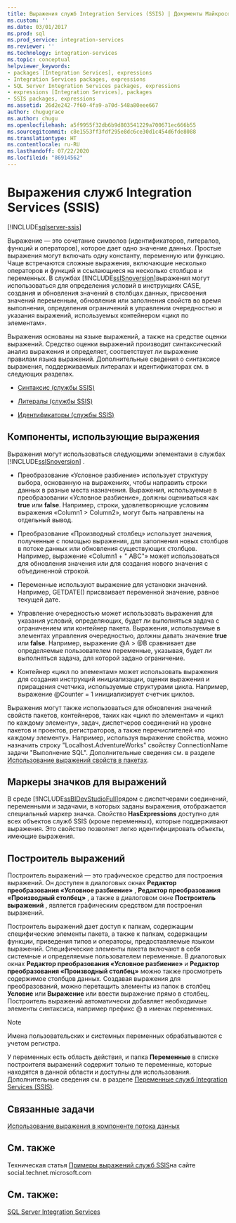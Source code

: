 ```yaml
---
title: Выражения служб Integration Services (SSIS) | Документы Майкрософт
ms.custom: ''
ms.date: 03/01/2017
ms.prod: sql
ms.prod_service: integration-services
ms.reviewer: ''
ms.technology: integration-services
ms.topic: conceptual
helpviewer_keywords:
- packages [Integration Services], expressions
- Integration Services packages, expressions
- SQL Server Integration Services packages, expressions
- expressions [Integration Services], packages
- SSIS packages, expressions
ms.assetid: 26d2e242-7f60-4fa9-a70d-548a80eee667
author: chugugrace
ms.author: chugu
ms.openlocfilehash: a5f9955f32db6b9d803541229a700671ec666b55
ms.sourcegitcommit: c8e1553ff3fdf295e8dc6ce30d1c454d6fde8088
ms.translationtype: HT
ms.contentlocale: ru-RU
ms.lasthandoff: 07/22/2020
ms.locfileid: "86914562"
---
```

# <a name="integration-services-ssis-expressions"></a>Выражения служб Integration Services (SSIS)

[!INCLUDE[sqlserver-ssis](../../includes/applies-to-version/sqlserver-ssis.md)]


  Выражение — это сочетание символов (идентификаторов, литералов, функций и операторов), которое дает одно значение данных. Простые выражения могут включать одну константу, переменную или функцию. Чаще встречаются сложные выражения, включающие несколько операторов и функций и ссылающиеся на несколько столбцов и переменных. В службах [!INCLUDE[ssISnoversion](../../includes/ssisnoversion-md.md)]выражения могут использоваться для определения условий в инструкциях CASE, создания и обновления значений в столбцах данных, присвоения значений переменным, обновления или заполнения свойств во время выполнения, определения ограничений в управлении очередностью и указания выражений, используемых контейнером «цикл по элементам».  
  
 Выражения основаны на языке выражений, а также на средстве оценки выражений. Средство оценки выражений производит синтаксический анализ выражения и определяет, соответствует ли выражение правилам языка выражений. Дополнительные сведения о синтаксисе выражения, поддерживаемых литералах и идентификаторах см. в следующих разделах.  
  
-   [Синтаксис (службы SSIS)](../../integration-services/expressions/syntax-ssis.md)  
  
-   [Литералы (службы SSIS)](../../integration-services/expressions/numeric-string-and-boolean-literals.md)  
  
-   [Идентификаторы (службы SSIS)](../../integration-services/expressions/identifiers-ssis.md)  
  
## <a name="components-that-use-expressions"></a>Компоненты, использующие выражения  
 Выражения могут использоваться следующими элементами в службах [!INCLUDE[ssISnoversion](../../includes/ssisnoversion-md.md)] .  
  
-   Преобразование «Условное разбиение» использует структуру выбора, основанную на выражениях, чтобы направить строки данных в разные места назначения. Выражения, используемые в преобразовании «Условное разбиение», должны оцениваться как **true** или **false**. Например, строки, удовлетворяющие условиям выражения «Column1 > Column2», могут быть направлены на отдельный вывод.  
  
-   Преобразование «Производный столбец» использует значения, полученные с помощью выражения, для заполнения новых столбцов в потоке данных или обновления существующих столбцов. Например, выражение «Column1 + " ABC"» может использоваться для обновления значения или для создания нового значения с объединенной строкой.  
  
-   Переменные используют выражение для установки значений. Например, GETDATE() присваивает переменной значение, равное текущей дате.  
  
-   Управление очередностью может использовать выражения для указания условий, определяющих, будет ли выполняться задача с ограничением или контейнер пакета. Выражения, используемые в элементах управления очередностью, должны давать значение **true** или **false**. Например, выражение \@A > \@B сравнивает две определяемые пользователем переменные, указывая, будет ли выполняться задача, для которой задано ограничение.  
  
-   Контейнер «цикл по элементам» может использовать выражения для создания инструкций инициализации, оценки выражения и приращения счетчика, используемые структурами цикла. Например, выражение \@Counter = 1 инициализирует счетчик циклов.  
  
 Выражения могут также использоваться для обновления значений свойств пакетов, контейнеров, таких как «цикл по элементам» и «цикл по каждому элементу», задач, диспетчеров соединений на уровне пакетов и проектов, регистраторов, а также перечислителей «по каждому элементу». Например, используя выражение свойства, можно назначить строку "Localhost.AdventureWorks" свойству ConnectionName задачи "Выполнение SQL". Дополнительные сведения см. в разделе [Использование выражений свойств в пакетах](../../integration-services/expressions/use-property-expressions-in-packages.md).  
  
## <a name="icon-markers-for-expressions"></a>Маркеры значков для выражений  
 В среде [!INCLUDE[ssBIDevStudioFull](../../includes/ssbidevstudiofull-md.md)]рядом с диспетчерами соединений, переменными и задачами, в которых заданы выражения, отображается специальный маркер значка. Свойство **HasExpressions** доступно для всех объектов служб SSIS (кроме переменных), которые поддерживают выражения. Это свойство позволяет легко идентифицировать объекты, имеющие выражения.  
  
## <a name="expression-builder"></a>Построитель выражений  
 Построитель выражений — это графическое средство для построения выражений. Он доступен в диалоговых окнах **Редактор преобразования «Условное разбиение»** , **Редактор преобразования «Производный столбец»** , а также в диалоговом окне **Построитель выражений** , является графическим средством для построения выражений.  
  
 Построитель выражений дает доступ к папкам, содержащим специфические элементы пакета, а также к папкам, содержащим функции, приведения типов и операторы, предоставляемые языком выражений. Специфические элементы пакета включают в себя системные и определяемые пользователем переменные. В диалоговых окнах **Редактор преобразования «Условное разбиение»** и **Редактор преобразования «Производный столбец»** можно также просмотреть содержимое столбцов данных. Создавая выражения для преобразований, можно перетащить элементы из папок в столбец **Условие** или **Выражение** или ввести выражение прямо в столбец. Построитель выражений автоматически добавляет необходимые элементы синтаксиса, например префикс \@ в именах переменных.  
  
> [!NOTE]  
>  Имена пользовательских и системных переменных обрабатываются с учетом регистра.  
  
 У переменных есть область действия, и папка **Переменные** в списке построителя выражений содержит только те переменные, которые находятся в данной области и доступны для использования. Дополнительные сведения см. в разделе [Переменные служб Integration Services (SSIS)](../../integration-services/integration-services-ssis-variables.md).  
  
## <a name="related-tasks"></a>Связанные задачи  
 [Использование выражения в компоненте потока данных](https://msdn.microsoft.com/library/9181b998-d24a-41fb-bb3c-14eee34f910d)  
  
## <a name="related-content"></a>См. также  
 Техническая статья [Примеры выражений служб SSIS](https://go.microsoft.com/fwlink/?LinkId=220761)на сайте social.technet.microsoft.com  
  
## <a name="see-also"></a>См. также:  
 [SQL Server Integration Services](../../integration-services/sql-server-integration-services.md)  
  
  
